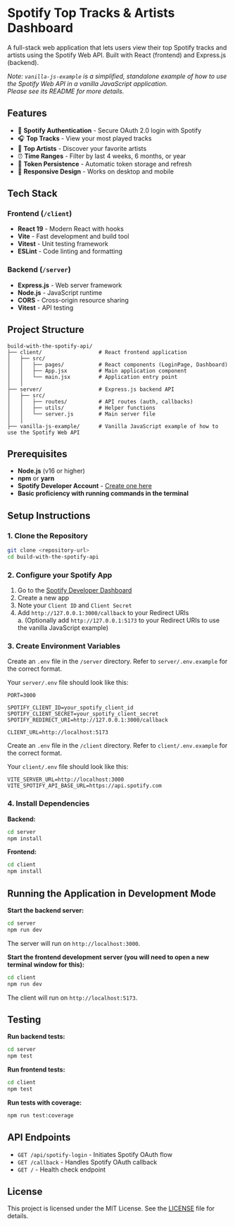 # Spotify Top Tracks & Artists Dashboard

A full-stack web application that lets users view their top Spotify tracks and artists using the Spotify Web API. Built with React (frontend) and Express.js (backend).

_Note: `vanilla-js-example` is a simplified, standalone example of how to use the Spotify Web API in a vanilla JavaScript application._  
_Please see its README for more details._

## Features

- 🎵 **Spotify Authentication** - Secure OAuth 2.0 login with Spotify
- 🎧 **Top Tracks** - View your most played tracks
- 🎤 **Top Artists** - Discover your favorite artists
- ⏰ **Time Ranges** - Filter by last 4 weeks, 6 months, or year
- 💾 **Token Persistence** - Automatic token storage and refresh
- 📱 **Responsive Design** - Works on desktop and mobile

## Tech Stack

### Frontend (`/client`)

- **React 19** - Modern React with hooks
- **Vite** - Fast development and build tool
- **Vitest** - Unit testing framework
- **ESLint** - Code linting and formatting

### Backend (`/server`)

- **Express.js** - Web server framework
- **Node.js** - JavaScript runtime
- **CORS** - Cross-origin resource sharing
- **Vitest** - API testing

## Project Structure

```
build-with-the-spotify-api/
├── client/                  # React frontend application
│   ├── src/
│   │   ├── pages/           # React components (LoginPage, Dashboard)
│   │   ├── App.jsx          # Main application component
│   │   └── main.jsx         # Application entry point
│   │
├── server/                  # Express.js backend API
│   ├── src/
│   │   ├── routes/          # API routes (auth, callbacks)
│   │   ├── utils/           # Helper functions
│   │   └── server.js        # Main server file
│   │
├── vanilla-js-example/      # Vanilla JavaScript example of how to use the Spotify Web API
```

## Prerequisites

- **Node.js** (v16 or higher)
- **npm** or **yarn**
- **Spotify Developer Account** - [Create one here](https://developer.spotify.com/)
- **Basic proficiency with running commands in the terminal**

## Setup Instructions

### 1. Clone the Repository

```bash
git clone <repository-url>
cd build-with-the-spotify-api
```

### 2. Configure your Spotify App

1. Go to the [Spotify Developer Dashboard](https://developer.spotify.com/dashboard)
2. Create a new app
3. Note your `Client ID` and `Client Secret`
4. Add `http://127.0.0.1:3000/callback` to your Redirect URIs  
   a. (Optionally add `http://127.0.0.1:5173` to your Redirect URIs to use the vanilla JavaScript example)

### 3. Create Environment Variables

Create an `.env` file in the `/server` directory. Refer to `server/.env.example` for the correct format.

Your `server/.env` file should look like this:

```env
PORT=3000

SPOTIFY_CLIENT_ID=your_spotify_client_id
SPOTIFY_CLIENT_SECRET=your_spotify_client_secret
SPOTIFY_REDIRECT_URI=http://127.0.0.1:3000/callback

CLIENT_URL=http://localhost:5173
```

Create an `.env` file in the `/client` directory. Refer to `client/.env.example` for the correct format.

Your `client/.env` file should look like this:

```env
VITE_SERVER_URL=http://localhost:3000
VITE_SPOTIFY_API_BASE_URL=https://api.spotify.com
```

### 4. Install Dependencies

**Backend:**

```bash
cd server
npm install
```

**Frontend:**

```bash
cd client
npm install
```

## Running the Application in Development Mode

**Start the backend server:**

```bash
cd server
npm run dev
```

The server will run on `http://localhost:3000`.

**Start the frontend development server (you will need to open a new terminal window for this):**

```bash
cd client
npm run dev
```

The client will run on `http://localhost:5173`.

## Testing

**Run backend tests:**

```bash
cd server
npm test
```

**Run frontend tests:**

```bash
cd client
npm test
```

**Run tests with coverage:**

```bash
npm run test:coverage
```

## API Endpoints

- `GET /api/spotify-login` - Initiates Spotify OAuth flow
- `GET /callback` - Handles Spotify OAuth callback
- `GET /` - Health check endpoint

## License

This project is licensed under the MIT License. See the [LICENSE](./LICENSE.txt) file for details.
